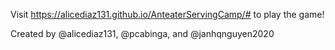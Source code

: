 Visit https://alicediaz131.github.io/AnteaterServingCamp/# to play the game!

Created by @alicediaz131, @pcabinga, and @janhqnguyen2020
